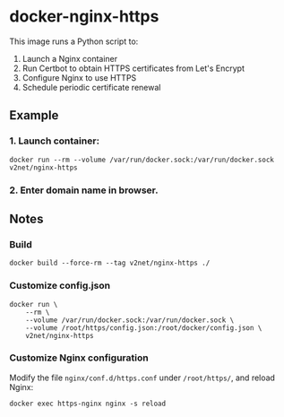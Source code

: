 # docker-nginx-https
This image runs a Python script to:
1. Launch a Nginx container
2. Run Certbot to obtain HTTPS certificates from Let's Encrypt
3. Configure Nginx to use HTTPS
4. Schedule periodic certificate renewal

## Example
### 1. Launch container:
```
docker run --rm --volume /var/run/docker.sock:/var/run/docker.sock v2net/nginx-https
```
### 2. Enter domain name in browser.

## Notes

### Build
```
docker build --force-rm --tag v2net/nginx-https ./
```

### Customize config.json
```
docker run \
    --rm \
    --volume /var/run/docker.sock:/var/run/docker.sock \
    --volume /root/https/config.json:/root/docker/config.json \
    v2net/nginx-https
```

### Customize Nginx configuration
Modify the file `nginx/conf.d/https.conf` under `/root/https/`, and reload Nginx:
```
docker exec https-nginx nginx -s reload
```
